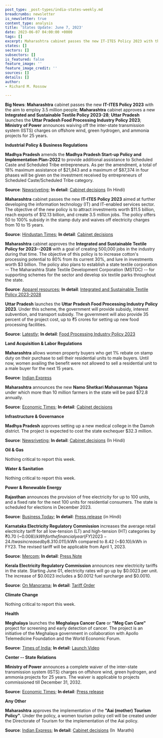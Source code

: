 ```yaml
---
post_type: _post-types/india-states-weekly.md
breadcrumbs: newsletter
is_newsletter: true
content_type: analysis
title: 'States Update: June 7, 2023'
date: 2023-06-07 04:00:00 +0000
tags: []
excerpt: Maharashtra cabinet passes the new IT-ITES Policy 2023 with the aim to employ 3.5 million people; Maharashtra cabinet approves a new Integrated and Sustainable Textile Policy 2023-28; Uttar Pradesh launches the Uttar Pradesh Food Processing Industry Policy 2023; Ministry of Power announces waiving off the inter-state transmission system (ISTS) charges on offshore wind, green hydrogen, and ammonia projects for 25 years.
states: []
sectors: []
subsectors: []
is_featured: false
feature_image: ''
feature_image_credit: ''
sources: []
details: []
author:
- Richard M. Rossow

---
```

**Big News**: **Maharashtra** cabinet passes the new **IT-ITES Policy 2023** with the aim to employ 3.5 million people; **Maharashtra** cabinet approves a new **Integrated and Sustainable Textile Policy 2023-28**; **Uttar Pradesh** launches the **Uttar Pradesh Food Processing Industry Policy 2023**; **Ministry of Power** announces waiving off the inter-state transmission system (ISTS) charges on offshore wind, green hydrogen, and ammonia projects for 25 years.

**Industrial Policy & Business Regulations**  

**Madhya Pradesh** amends the **Madhya Pradesh Start-up Policy and Implementation Plan-2022** to provide additional assistance to Scheduled Caste and Scheduled Tribe entrepreneurs. As per the amendment, a total of 18% maximum assistance of $21,843 and a maximum of $87,374 in four phases will be given on the investment received by entrepreneurs of Scheduled Caste/Scheduled Tribe category. 

**Source**: [Newsriveting](https://newsriveting.com/madhya-pradesh-to-set-up-medical-college-in-damoh/); **In detail**: [Cabinet decisions](https://www.mpinfo.org/Home/CabinetDetails?newsid=230530S2&fontname=Mangal&LocID=32&pubdate=05/30/2023) (In Hindi)

**Maharashtra** cabinet passes the new **IT-ITES Policy 2023** aimed at further developing the information technology (IT) and IT-enabled services sector. The objective of the new policy is to attract investments worth $11.5 billion, reach exports of $12.13 billion, and create 3.5 million jobs. The policy offers 50 to 100% subsidy in the stamp duty and waives off electricity charges from 10 to 15 years. 

**Source**: [Hindustan Times](https://www.hindustantimes.com/cities/mumbai-news/maharashtras-new-it-policy-offers-subsidies-and-benefits-to-attract-investment-and-create-3-5-million-jobs-in-mumbai-101685474272059.html); **In detail**: [Cabinet decisions](https://acrobat.adobe.com/id/urn:aaid:sc:VA6C2:4f792ee7-3364-40a2-b27b-4c0691eeea30?viewer%21megaVerb=group-discover)

**Maharashtra** cabinet approves the **Integrated and Sustainable Textile Policy for 2023--2028** with a goal of creating 500,000 jobs in the industry during that time. The objective of this policy is to increase cotton's processing potential to 80% from its current 30%, and lure in investments worth $3 billion. The policy also plans to establish a state textile corporation -- The Maharashtra State Textile Development Corporation (MSTDC) -- for supporting schemes for the sector and develop six textile parks throughout the state. 

**Source**: [Apparel resources](https://apparelresources.com/business-news/trade/maharashtra-government-approves-new-textile-policy-powerloom-operators-raise-concerns/); **In detail**: [Integrated and Sustainable Textile Policy 2023-2028](https://acrobat.adobe.com/id/urn:aaid:sc:VA6C2:a426eb61-8c4d-4452-96f3-3e938e80b9b2?viewer%21megaVerb=group-discover)

**Uttar Pradesh** launches the **Uttar Pradesh Food Processing Industry Policy 2023**. Under this scheme, the government will provide subsidy, interest subvention, and transport subsidy. The government will also provide 35 percent of the project cost, up to ₹5 crores for setting up new food processing facilities. 

**Source**: [Latestly](https://www.latestly.com/agency-news/india-news-yogi-govt-to-offer-facilities-subsidies-to-investors-setting-up-food-processing-units-in-up-5173456.html); **In detail**: [Food Processing Industry Policy 2023](https://invest.up.gov.in/uttar-pradesh-food-processing-industry-policy-2023/)

**Land Acquisition & Labor Regulations**  

**Maharashtra** allows women property buyers who get 1% rebate on stamp duty on their purchase to sell their residential units to male buyers. Until now, women availing the benefit were not allowed to sell a residential unit to a male buyer for the next 15 years. 

**Source**: [Indian Express](https://indianexpress.com/article/cities/mumbai/stamp-duty-govt-scraps-15-yr-cap-for-women-homebuyers-who-seek-1-rebate-8639616/)

**Maharashtra** announces the new **Namo Shetkari Mahasanman Yojana** under which more than 10 million farmers in the state will be paid $72.8 annually. 

**Source**: [Economic Times](https://economictimes.indiatimes.com/news/politics-and-nation/maharashtra-farmers-to-get-rs-6000-a-year-under-new-scheme-approved-by-cabinet/articleshow/100623471.cms); **In detail**: [Cabinet decisions](https://acrobat.adobe.com/id/urn:aaid:sc:VA6C2:bc43f620-b00c-4e49-a46b-46712dfc8e1a?viewer%21megaVerb=group-discover)

**Infrastructure & Governance**  

**Madhya Pradesh** approves setting up a new medical college in the Damoh district. The project is expected to cost the state exchequer $32.3 million. 

**Source**: [Newsriveting](https://newsriveting.com/madhya-pradesh-to-set-up-medical-college-in-damoh/); **In detail**: [Cabinet decisions](https://www.mpinfo.org/Home/CabinetDetails?newsid=230530S2&fontname=Mangal&LocID=32&pubdate=05/30/2023) (In Hindi)

**Oil & Gas**  

Nothing critical to report this week.  

**Water & Sanitation**  

Nothing critical to report this week.  

**Power & Renewable Energy**  

**Rajasthan** announces the provision of free electricity for up to 100 units, and a fixed rate for the next 100 units for residential consumers. The state is scheduled for elections in December 2023. 

**Source**: [Business Today](https://www.businesstoday.in/latest/politics/story/rajasthan-cm-gehlot-announces-free-electricity-up-to-100-units-in-poll-bound-state-383737-2023-06-01); **In detail**: [Press release](https://dipr.rajasthan.gov.in/press-release-detail/112122/0) (in Hindi)

**Karnataka Electricity Regulatory Commission** increases the average retail electricity tariff for all low-tension (LT) and high-tension (HT) categories by ₹0.70 (~$0.008)/kWh for the financial year (FY) 2023-24. It was increased by 8.31% to ₹9.12 (~$0.011)/kWh compared to 8.42 (~$0.10)/kWh in FY23. The revised tariff will be applicable from April 1, 2023. 

**Source**: [Mercom](https://www.mercomindia.com/karnataka-increases-retail-tariff-%e2%82%b90-70-kwh-fy24); **In detail**: [Press Note](https://kerc.karnataka.gov.in/uploads/36411683893437.pdf)

**Kerala Electricity Regulatory Commission** announces new electricity tariffs in the state. Starting June 01, electricity rates will go up by $0.0023 per unit. The increase of $0.0023 includes a $0.0012 fuel surcharge and $0.0010. 

**Source**: [On Manorama](https://www.onmanorama.com/news/kerala/2023/05/31/electricty-rates-increase-19-paise-per-unit.html); **In detail**: [Tariff Order](https://www.erckerala.org/orders/Common%20Order%20dtd%2031.05.2023.pdf)         

**Climate Change**

Nothing critical to report this week.  

**Health**   

**Meghalaya** launches the **Meghalaya Cancer Care** or **"Meg Can Care"** project for screening and early detection of cancer. The project is an initiative of the Meghalaya government in collaboration with Apollo Telemedicine Foundation and the World Economic Forum. 

**Source**: [Times of India](https://timesofindia.indiatimes.com/city/shillong/conrad-launches-cancer-care-project-in-meghalaya/articleshow/100665273.cms); **In detail**: [Launch Video](https://www.youtube.com/watch?v=bgKOuh7FuCM)         

**Center -- State Relations**  

**Ministry of Power** announces a complete waiver of the inter-state transmission system (ISTS) charges on offshore wind, green hydrogen, and ammonia projects for 25 years. The waiver is applicable to projects commissioned till December 31, 2032. 

**Source**: [Economic Times](https://energy.economictimes.indiatimes.com/news/renewable/govt-waives-ists-charges-on-offshore-wind-hydrogen-ammonia-projects/100607962); **In detail**: [Press release](https://www.pib.gov.in/PressReleasePage.aspx?PRID=1928128)

**Any Other**

**Maharashtra** approves the implementation of the **"Aai (mother) Tourism Policy"**. Under the policy, a women tourism policy cell will be created under the Directorate of Tourism for the implementation of the Aai policy. 

**Source**: [Indian Express](https://indianexpress.com/article/cities/mumbai/maharashtra-cabinet-nod-to-aai-tourism-policy-women-entrepreneurs-tourists-special-benefits-8637485/); **In detail**: [Cabinet decisions](https://acrobat.adobe.com/id/urn:aaid:sc:VA6C2:60ec86d2-c1d3-4e52-8c33-c7046e95da5f?viewer%21megaVerb=group-discover)  (In  Marathi)
